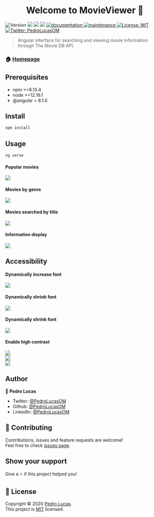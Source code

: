 <h1 align="center">Welcome to MovieViewer 👋</h1>
<p>
  <img alt="Version" src="https://img.shields.io/badge/version-1.0.0-blue.svg?cacheSeconds=2592000" />
  <img src="https://img.shields.io/badge/npm-%3E%3D6.13.4-blue.svg" />
  <img src="https://img.shields.io/badge/node-%3E%3D12.16.1-blue.svg" />
  <img src="https://img.shields.io/badge/%40angular-8.1.0-blue.svg" />
  <a href="https://github.com/PedroLucasOM/MovieViewer#readme" target="_blank">
    <img alt="documentation" src="https://img.shields.io/badge/documentation-yes-green.svg" />
  </a>
  <a href="https://github.com/kefranabg/readme-md-generator/graphs/commit-activity" target="_blank">
    <img alt="maintenance" src="https://img.shields.io/badge/maintained-yes-green.svg" />
  </a>
  <a href="https://github.com/PedroLucasOM/MovieViewer/blob/master/LICENSE" target="_blank">
    <img alt="License: MIT" src="https://img.shields.io/github/license/PedroLucasOM/MovieViewer" />
  </a>
  <a href="https://twitter.com/PedroLucasOM" target="_blank">
    <img alt="Twitter: PedroLucasOM" src="https://img.shields.io/twitter/follow/PedroLucasOM.svg?style=social" />
  </a>
</p>

> Angular interface for searching and viewing movie information through The Movie DB API.

### 🏠 [Homepage](https://github.com/PedroLucasOM/MovieViewer)

## Prerequisites

- npm >=6.13.4
- node >=12.16.1
- @angular = 8.1.0

## Install

```sh
npm install
```

## Usage

```sh
ng serve
```

#### Popular movies

<img align="center" src="https://github.com/PedroLucasOM/MovieViewer/blob/master/src/assets/images/1.png" /> 
<br />

#### Movies by genre

<img align="center" src="https://github.com/PedroLucasOM/MovieViewer/blob/master/src/assets/images/7.png" /> 
<br />

#### Movies searched by title

<img align="center" src="https://github.com/PedroLucasOM/MovieViewer/blob/master/src/assets/images/9.png" /> 
<br />

#### Information display

<img align="center" src="https://github.com/PedroLucasOM/MovieViewer/blob/master/src/assets/images/3.png" /> 
<br />

## Accessibility

#### Dynamically increase font

<img align="center" src="https://github.com/PedroLucasOM/MovieViewer/blob/master/src/assets/images/5.png" /> 
<br />

#### Dynamically shrink font

<img align="center" src="https://github.com/PedroLucasOM/MovieViewer/blob/master/src/assets/images/5.png" /> 
<br />

#### Dynamically shrink font

<img align="center" src="https://github.com/PedroLucasOM/MovieViewer/blob/master/src/assets/images/6.png" /> 
<br />

#### Enable high contrast

<img align="center" src="https://github.com/PedroLucasOM/MovieViewer/blob/master/src/assets/images/2.png" /> 
<br />

<img align="center" src="https://github.com/PedroLucasOM/MovieViewer/blob/master/src/assets/images/4.png" /> 
<br />

<img align="center" src="https://github.com/PedroLucasOM/MovieViewer/blob/master/src/assets/images/8.png" /> 
<br />

## Author

👤 **Pedro Lucas**

* Twitter: [@PedroLucasOM](https://twitter.com/PedroLucasOM)
* Github: [@PedroLucasOM](https://github.com/PedroLucasOM)
* LinkedIn: [@PedroLucasOM](https://linkedin.com/in/PedroLucasOM)

## 🤝 Contributing

Contributions, issues and feature requests are welcome!<br />Feel free to check [issues page](https://github.com/PedroLucasOM/MovieViewer/issues). 

## Show your support

Give a ⭐️ if this project helped you!

## 📝 License

Copyright © 2020 [Pedro Lucas](https://github.com/PedroLucasOM).<br />
This project is [MIT](https://github.com/PedroLucasOM/MovieViewer/blob/master/LICENSE) licensed.
